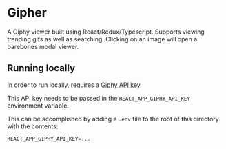 # Gipher

A Giphy viewer built using React/Redux/Typescript. Supports viewing trending gifs as well as searching. Clicking on an image will open a barebones modal viewer.

## Running locally

In order to run locally, requires a [Giphy API key](https://developers.giphy.com/docs/api/).

This API key needs to be passed in the `REACT_APP_GIPHY_API_KEY` environment variable.

This can be accomplished by adding a `.env` file to the root of this directory with the contents:

```
REACT_APP_GIPHY_API_KEY=...
```